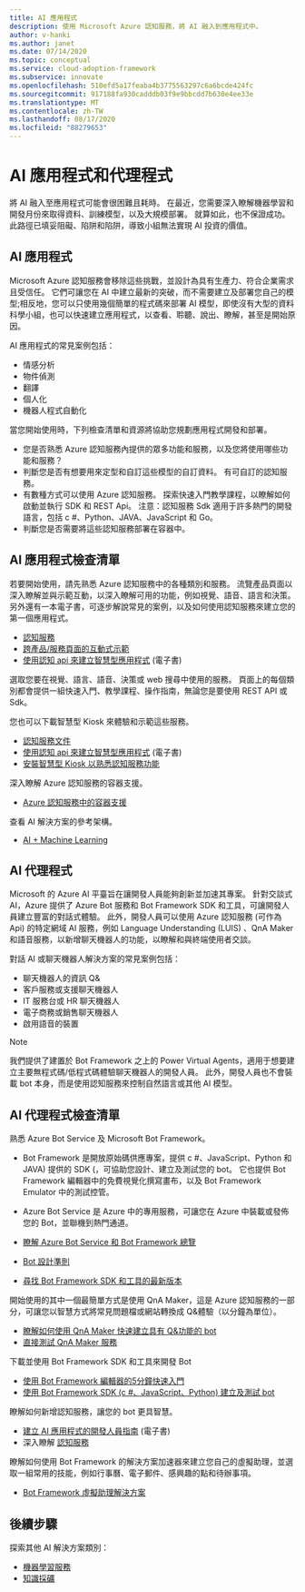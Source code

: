 ```yaml
---
title: AI 應用程式
description: 使用 Microsoft Azure 認知服務，將 AI 融入到應用程式中。
author: v-hanki
ms.author: janet
ms.date: 07/14/2020
ms.topic: conceptual
ms.service: cloud-adoption-framework
ms.subservice: innovate
ms.openlocfilehash: 510efd5a17feaba4b3775563297c6a6bcde424fc
ms.sourcegitcommit: 917188fa930cadddb03f9e9bbcdd7b630e4ee33e
ms.translationtype: MT
ms.contentlocale: zh-TW
ms.lasthandoff: 08/17/2020
ms.locfileid: "88279653"
---
```

# <a name="ai-applications-and-agents"></a>AI 應用程式和代理程式

將 AI 融入至應用程式可能會很困難且耗時。 在最近，您需要深入瞭解機器學習和開發月份來取得資料、訓練模型，以及大規模部署。 就算如此，也不保證成功。 此路徑已填妥阻礙、陷阱和陷阱，導致小組無法實現 AI 投資的價值。

## <a name="ai-applications"></a>AI 應用程式

Microsoft Azure 認知服務會移除這些挑戰，並設計為具有生產力、符合企業需求且受信任。 它們可讓您在 AI 中建立最新的突破，而不需要建立及部署您自己的模型;相反地，您可以只使用幾個簡單的程式碼來部署 AI 模型，即使沒有大型的資料科學小組，也可以快速建立應用程式，以查看、聆聽、說出、瞭解，甚至是開始原因。

AI 應用程式的常見案例包括：

- 情感分析
- 物件偵測
- 翻譯
- 個人化
- 機器人程式自動化

當您開始使用時，下列檢查清單和資源將協助您規劃應用程式開發和部署。

- 您是否熟悉 Azure 認知服務內提供的眾多功能和服務，以及您將使用哪些功能和服務？
- 判斷您是否有想要用來定型和自訂這些模型的自訂資料。 有可自訂的認知服務。
- 有數種方式可以使用 Azure 認知服務。 探索快速入門教學課程，以瞭解如何啟動並執行 SDK 和 REST Api。 注意：認知服務 Sdk 適用于許多熱門的開發語言，包括 c #、Python、JAVA、JavaScript 和 Go。
- 判斷您是否需要將這些認知服務部署在容器中。

## <a name="ai-applications-checklist"></a>AI 應用程式檢查清單

若要開始使用，請先熟悉 Azure 認知服務中的各種類別和服務。 流覽產品頁面以深入瞭解並與示範互動，以深入瞭解可用的功能，例如視覺、語音、語言和決策。 另外還有一本電子書，可逐步解說常見的案例，以及如何使用認知服務來建立您的第一個應用程式。

- [認知服務](/azure/cognitive-services/welcome)
- [跨產品/服務頁面的互動式示範](https://azure.microsoft.com/services/cognitive-services/)
- [使用認知 api 來建立智慧型應用程式](https://azure.microsoft.com/resources/building-intelligent-apps-with-cognitive-apis/) (電子書) 

選取您要在視覺、語言、語音、決策或 web 搜尋中使用的服務。 頁面上的每個類別都會提供一組快速入門、教學課程、操作指南，無論您是要使用 REST API 或 Sdk。

<!-- docsTest:ignore "Intelligent Kiosk" -->

您也可以下載智慧型 Kiosk 來體驗和示範這些服務。

- [認知服務文件](/azure/cognitive-services/)
- [使用認知 api 來建立智慧型應用程式](https://azure.microsoft.com/resources/building-intelligent-apps-with-cognitive-apis/) (電子書) 
- [安裝智慧型 Kiosk 以熟悉認知服務功能](https://github.com/Microsoft/Cognitive-Samples-IntelligentKiosk)

深入瞭解 Azure 認知服務的容器支援。

- [Azure 認知服務中的容器支援](/azure/cognitive-services/cognitive-services-container-support?tabs=luis)

查看 AI 解決方案的參考架構。

- [AI + Machine Learning](/azure/architecture/browse/#ai--machine-learning)

## <a name="ai-agents"></a>AI 代理程式

Microsoft 的 Azure AI 平臺旨在讓開發人員能夠創新並加速其專案。 針對交談式 AI，Azure 提供了 Azure Bot 服務和 Bot Framework SDK 和工具，可讓開發人員建立豐富的對話式體驗。 此外，開發人員可以使用 Azure 認知服務 (可作為 Api) 的特定網域 AI 服務，例如 Language Understanding (LUIS) 、QnA Maker 和語音服務，以新增聊天機器人的功能，以瞭解和與終端使用者交談。

對話 AI 或聊天機器人解決方案的常見案例包括：

- 聊天機器人的資訊 Q&
- 客戶服務或支援聊天機器人
- IT 服務台或 HR 聊天機器人
- 電子商務或銷售聊天機器人
- 啟用語音的裝置

> [!NOTE]
> 我們提供了建置於 Bot Framework 之上的 Power Virtual Agents，適用于想要建立主要無程式碼/低程式碼體驗聊天機器人的開發人員。 此外，開發人員也不會裝載 bot 本身，而是使用認知服務來控制自然語言或其他 AI 模型。

## <a name="ai-agents-checklist"></a>AI 代理程式檢查清單

熟悉 Azure Bot Service 及 Microsoft Bot Framework。

- Bot Framework 是開放原始碼供應專案，提供 c #、JavaScript、Python 和 JAVA) 提供的 SDK (，可協助您設計、建立及測試您的 bot。 它也提供 Bot Framework 編輯器中的免費視覺化撰寫畫布，以及 Bot Framework Emulator 中的測試控管。
- Azure Bot Service 是 Azure 中的專用服務，可讓您在 Azure 中裝載或發佈您的 Bot，並聯機到熱門通道。

- [瞭解 Azure Bot Service 和 Bot Framework 總覽](/azure/bot-service/bot-service-overview-introduction?view=azure-bot-service-4.0)
- [Bot 設計準則](/azure/bot-service/bot-service-design-principles?view=azure-bot-service-4.0)
- [尋找 Bot Framework SDK 和工具的最新版本](/azure/bot-service/what-is-new?view=azure-bot-service-4.0)

開始使用的其中一個最簡單方式是使用 QnA Maker，這是 Azure 認知服務的一部分，可讓您以智慧方式將常見問題檔或網站轉換成 Q&體驗（以分鐘為單位）。

- [瞭解如何使用 QnA Maker 快速建立具有 Q&功能的 bot](/azure/bot-service/bot-builder-tutorial-add-qna?tabs=csharp&view=azure-bot-service-4.0)
- [直接測試 QnA Maker 服務](https://www.qnamaker.ai/)

下載並使用 Bot Framework SDK 和工具來開發 Bot

- [使用 Bot Framework 編輯器的5分鐘快速入門](/composer/)
- [使用 Bot Framework SDK (c #、JavaScript、Python) 建立及測試 bot ](/azure/bot-service/dotnet/bot-builder-dotnet-sdk-quickstart?view=azure-bot-service-4.0)

瞭解如何新增認知服務，讓您的 bot 更具智慧。

- [建立 AI 應用程式的開發人員指南](https://www.oreilly.com/library/view/a-developers-guide/9781492080619/) (電子書) 
- 深入瞭解 [認知服務](/azure/cognitive-services/)

瞭解如何使用 Bot Framework 的解決方案加速器來建立您自己的虛擬助理，並選取一組常用的技能，例如行事曆、電子郵件、感興趣的點和待辦事項。

- [Bot Framework 虛擬助理解決方案](https://microsoft.github.io/botframework-solutions/index)

## <a name="next-steps"></a>後續步驟

探索其他 AI 解決方案類別：

- [機器學習服務](./machine-learning.md)
- [知識採礦](./knowledge-mining.md)